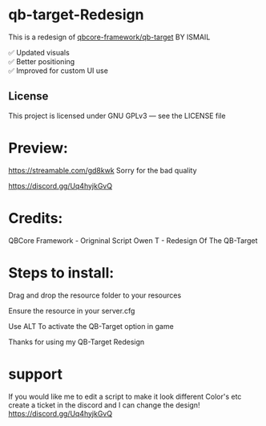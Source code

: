 # qb-target-Redesign
This is a redesign of [qbcore-framework/qb-target](https://github.com/qbcore-framework/qb-target) BY ISMAIL

✅ Updated visuals  
✅ Better positioning  
✅ Improved for custom UI use

## License

This project is licensed under GNU GPLv3 — see the LICENSE file


# Preview: 

https://streamable.com/gd8kwk Sorry for the bad quality 

https://discord.gg/Uq4hyjkGvQ

# Credits:

QBCore Framework - Origninal Script Owen T - Redesign Of The QB-Target

# Steps to install:

Drag and drop the resource folder to your resources

Ensure the resource in your server.cfg

Use ALT To activate the QB-Target option in game

Thanks for using my QB-Target Redesign

# support

If you would like me to edit a script to make it look different Color's etc create a ticket in the discord and I can change the design! 
https://discord.gg/Uq4hyjkGvQ

